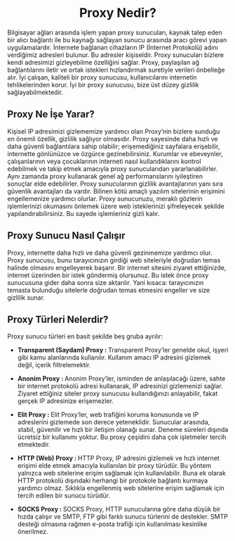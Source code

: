 <h1 align=center> Proxy Nedir? </h1>
Bilgisayar ağları arasında işlem yapan proxy sunucuları, kaynak talep eden bir alıcı bağlantı ile bu kaynağı sağlayan sunucu arasında aracı görevi yapan uygulamalardır. 
İnternete bağlanan cihazların IP (İnternet Protokolü) adını verdiğimiz adresleri bulunur. Bu adresler kişiseldir. 
Proxy sunucuları bizlere kendi adresimizi gizleyebilme özelliğini sağlar.
Proxy, paylaşılan ağ bağlantılarını iletir ve ortak istekleri hızlandırmak suretiyle verileri önbelleğe alır. 
İyi çalışan, kaliteli bir proxy sunucusu, kullanıcılarını internetin tehlikelerinden korur. İyi bir proxy sunucusu, bize üst düzey gizlilik sağlayabilmektedir.

<h2> Proxy Ne İşe Yarar? </h2>
Kişisel IP adresimizi gizlememize yardımcı olan Proxy’nin bizlere sunduğu en önemli özellik, gizlilik sağlıyor olmasıdır. 
Proxy sayesinde daha hızlı ve daha güvenli bağlantılara sahip olabilir; erişemediğiniz sayfalara erişebilir, internette gönlünüzce ve özgürce gezinebilirsiniz.
Kurumlar ve ebeveynler, çalışanlarının veya çocuklarının interneti nasıl kullandıklarını kontrol edebilmek ve takip etmek amacıyla proxy sunucularıdan yararlanabilirler. 
Aynı zamanda proxy kullanarak genel ağ performanslarını iyileştiren sonuçlar elde edebilirler.
Proxy sunucularının gizlilik avantajlarının yanı sıra güvenlik avantajları da vardır. Bilinen kötü amaçlı yazılım sitelerinin erişimini engellemenize yardımcı olurlar.
Proxy sunucunuzu, meraklı gözlerin işlemlerinizi okumasını önlemek üzere web isteklerinizi şifreleyecek şekilde yapılandırabilirsiniz. Bu sayede işlemleriniz gizli kalır.

<h2> Proxy Sunucu Nasıl Çalışır </h2>
Proxy, internette daha hızlı ve daha güvenli gezinmemize yardımcı olur. 
Proxy sunucusu, bunu tarayıcınızın girdiği web siteleriyle doğrudan temas halinde olmasını engelleyerek başarır. 
Bir internet sitesini ziyaret ettiğinizde, internet üzerinden bir istek göndermiş olursunuz. Bu istek önce proxy sunucusuna gider daha sonra size aktarılır. 
Yani kısaca: tarayıcınızın temasta bulunduğu sitelerle doğrudan temas etmesini engeller ve size gizlilik sunar.

<h2> Proxy Türleri Nelerdir? </h2>
Proxy sunucu türleri en basit şekilde beş gruba ayrılır:

<ul> <li> <b> Transparent (Saydam) Proxy :  </b> Transparent Proxy’ler genelde okul, işyeri gibi kamu alanlarında kullanılır. Kullanım amacı IP adresini gizlemek değil, içerik filtrelemektir. </li> </ul>

<ul> <li> <b> Anonim Proxy :  </b> Anonim Proxy’ler, isminden de anlaşılacağı üzere, sahte bir internet protokolü adresi kullanarak, IP adresinizi gizlemenizi sağlar. 
Ziyaret ettiğiniz siteler proxy sunucusu kullandığınızı anlayabilir, fakat gerçek IP adresinize erişemezler. </li> </ul>

<ul> <li> <b> Elit Proxy :  </b> Elit Proxy‘ler, web trafiğini koruma konusunda ve IP adreslerini gizlemede son derece yeteneklidir. Sunucular arasında, stabil, güvenilir ve hızlı bir iletişim olanağı sunar. 
Deneme süreleri dışında ücretsiz bir kullanımı yoktur. Bu proxy çeşidini daha çok işletmeler tercih etmektedir. </li> </ul>

<ul> <li> <b> HTTP (Web) Proxy :  </b> HTTP Proxy, IP adresini gizlemek ve hızlı internet erişimi elde etmek amacıyla kullanılan bir proxy türüdür. Bu yöntem yalnızca web sitelerine erişim sağlamak için kullanılabilir. 
Buna ek olarak HTTP protokolü dışındaki herhangi bir protokole bağlantı kurmaya yardımcı olmaz. 
Sıklıkla engellenmiş web sitelerine erişim sağlamak için tercih edilen bir sunucu türüdür. </li> </ul>

<ul> <li> <b> SOCKS Proxy :  </b> SOCKS Proxy, HTTP sunucularına göre daha düşük bir hızda çalışır ve SMTP, FTP gibi farklı sunucu türlerini de destekler. 
SMTP desteği olmasına rağmen e-posta trafiği için kullanılması kesinlike önerilmez. </li> </ul>
